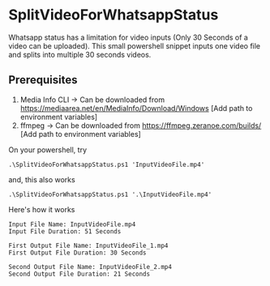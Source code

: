 # SplitVideoForWhatsappStatus
Whatsapp status has a limitation for video inputs (Only 30 Seconds of a video can be uploaded). 
This small powershell snippet inputs one video file and splits into multiple 30 seconds videos.


## Prerequisites
1. Media Info CLI -> Can be downloaded from https://mediaarea.net/en/MediaInfo/Download/Windows [Add path to environment variables]
2. ffmpeg -> Can be downloaded from https://ffmpeg.zeranoe.com/builds/ [Add path to environment variables] 

On your powershell, try
```
.\SplitVideoForWhatsappStatus.ps1 'InputVideoFile.mp4'
```

and, this also works
```
.\SplitVideoForWhatsappStatus.ps1 '.\InputVideoFile.mp4'
```

Here's how it works

```
Input File Name: InputVideoFile.mp4
Input File Duration: 51 Seconds

First Output File Name: InputVideoFile_1.mp4
First Output File Duration: 30 Seconds

Second Output File Name: InputVideoFile_2.mp4
Second Output File Duration: 21 Seconds
```
